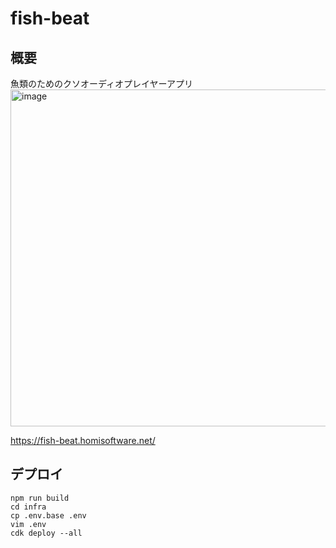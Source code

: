 # fish-beat

## 概要

魚類のためのクソオーディオプレイヤーアプリ
<img width="539" alt="image" src="https://github.com/ritogk/fish-beat/assets/72111956/df9213aa-b82d-4b30-a4f9-d1bf421ae237">


https://fish-beat.homisoftware.net/

## デプロイ

```
npm run build
cd infra
cp .env.base .env
vim .env
cdk deploy --all
```
